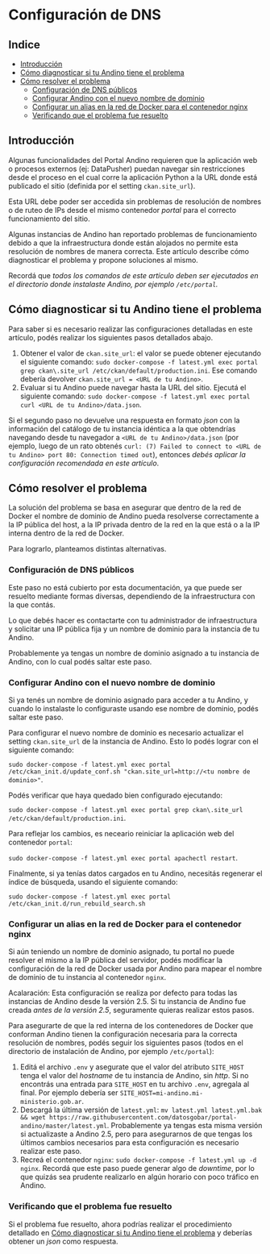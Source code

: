 # Configuración de DNS

<!-- START doctoc generated TOC please keep comment here to allow auto update -->
<!-- DON'T EDIT THIS SECTION, INSTEAD RE-RUN doctoc TO UPDATE -->
## Indice

- [Introducción](#introduccion)
- [Cómo diagnosticar si tu Andino tiene el problema](#como-diagnosticar-si-tu-andino-tiene-el-problema)
- [Cómo resolver el problema](#como-resolver-el-problema)
    - [Configuración de DNS públicos](#configuracion-de-dns-publicos)
    - [Configurar Andino con el nuevo nombre de dominio](#configurar-andino-con-el-nuevo-nombre-de-dominio)
    - [Configurar un alias en la red de Docker para el contenedor nginx](#configurar-un-alias-en-la-red-de-docker-para-el-contenedor-nginx)
    - [Verificando que el problema fue resuelto](#verificando-que-el-problema-fue-resuelto)

<!-- END doctoc generated TOC please keep comment here to allow auto update -->


## Introducción

Algunas funcionalidades del Portal Andino requieren que la aplicación web o procesos externos (ej: DataPusher) puedan navegar sin restricciones desde el proceso en el cual corre la aplicación Python a la URL donde está publicado el sitio (definida por el setting `ckan.site_url`).

Esta URL debe poder ser accedida sin problemas de resolución de nombres o de ruteo de IPs desde el mismo contenedor _portal_ para el correcto funcionamiento del sitio.

Algunas instancias de Andino han reportado problemas de funcionamiento debido a que la infraestructura donde están alojados no permite esta resolución de nombres de manera correcta. Este artículo describe cómo diagnosticar el problema y propone soluciones al mismo.

Recordá que _todos los comandos de este artículo deben ser ejecutados en el directorio donde instalaste Andino, por ejemplo `/etc/portal`._


## Cómo diagnosticar si tu Andino tiene el problema

Para saber si es necesario realizar las configuraciones detalladas en este artículo, podés realizar los siguientes pasos detallados abajo.

1. Obtener el valor de `ckan.site_url`: el valor se puede obtener ejecutando el siguiente comando: `sudo docker-compose -f latest.yml exec portal grep ckan\.site_url /etc/ckan/default/production.ini`. Ese comando debería devolver `ckan.site_url = <URL de tu Andino>`.
2. Evaluar si tu Andino puede navegar hasta la URL del sitio. Ejecutá el siguiente comando: `sudo docker-compose -f latest.yml exec portal curl <URL de tu Andino>/data.json`.

Si el segundo paso no devuelve una respuesta en formato _json_ con la información del catálogo de tu instancia idéntica a la que obtendrías navegando desde tu navegador a `<URL de tu Andino>/data.json` (por ejemplo, luego de un rato obtenés `curl: (7) Failed to connect to <URL de tu Andino> port 80: Connection timed out`), entonces _debés aplicar la configuración recomendada en este artículo_.

## Cómo resolver el problema

La solución del problema se basa en asegurar que dentro de la red de Docker el nombre de dominio de Andino pueda resolverse correctamente a la IP pública del host, a la IP privada dentro de la red en la que está o a la IP interna dentro de la red de Docker.

Para lograrlo, planteamos distintas alternativas.

### Configuración de DNS públicos

Este paso no está cubierto por esta documentación, ya que puede ser resuelto mediante formas diversas, dependiendo de la infraestructura con la que contás.

Lo que debés hacer es contactarte con tu administrador de infraestructura y solicitar una IP pública fija y un nombre de dominio para la instancia de tu Andino.

Probablemente ya tengas un nombre de dominio asignado a tu instancia de Andino, con lo cual podés saltar este paso.

### Configurar Andino con el nuevo nombre de dominio

Si ya tenés un nombre de dominio asignado para acceder a tu Andino, y cuando lo instalaste lo configuraste usando ese nombre de dominio, podés saltar este paso.

Para configurar el nuevo nombre de dominio es necesario actualizar el setting `ckan.site_url` de la instancia de Andino. Esto lo podés lograr con el siguiente comando:

`sudo docker-compose -f latest.yml exec portal /etc/ckan_init.d/update_conf.sh "ckan.site_url=http://<tu nombre de dominio>"`.

Podés verificar que haya quedado bien configurado ejecutando:

`sudo docker-compose -f latest.yml exec portal grep ckan\.site_url /etc/ckan/default/production.ini`.

Para reflejar los cambios, es neceario reiniciar la aplicación web del contenedor `portal`:

`sudo docker-compose -f latest.yml exec portal apachectl restart`.

Finalmente, si ya tenías datos cargados en tu Andino, necesitás regenerar el índice de búsqueda, usando el siguiente comando:

`sudo docker-compose -f latest.yml exec portal /etc/ckan_init.d/run_rebuild_search.sh`

### Configurar un alias en la red de Docker para el contenedor nginx

Si aún teniendo un nombre de dominio asignado, tu portal no puede resolver el mismo a la IP pública del servidor, podés modificar la configuración de la red de Docker usada por Andino para mapear el nombre de dominio de tu instancia al contenedor `nginx`.

Acalaración: Esta configuración se realiza por defecto para todas las instancias de Andino desde la versión 2.5. Si tu instancia de Andino fue creada *antes de la versión 2.5*, seguramente quieras realizar estos pasos.

Para asegurarte de que la red interna de los contenedores de Docker que conforman Andino tienen la configuración necesaria para la correcta resolución de nombres, podés seguir los siguientes pasos (todos en el directorio de instalación de Andino, por ejemplo `/etc/portal`):

1. Editá el archivo `.env` y asegurate que el valor del atributo `SITE_HOST` tenga el valor del _hostname_ de tu instancia de Andino, sin _http_. Si no encontrás una entrada para `SITE_HOST` en tu archivo `.env`, agregala al final. Por ejemplo debería ser `SITE_HOST=mi-andino.mi-ministerio.gob.ar`.
1. Descargá la última versión de `latest.yml`: `mv latest.yml latest.yml.bak && wget https://raw.githubusercontent.com/datosgobar/portal-andino/master/latest.yml`. Probablemente ya tengas esta misma versión si actualizaste a Andino 2.5, pero para asegurarnos de que tengas los últimos cambios necesarios para esta configuración es necesario realizar este paso.
2. Recreá el contenedor `nginx`: `sudo docker-compose -f latest.yml up -d nginx`. Recordá que este paso puede generar algo de _downtime_, por lo que quizás sea prudente realizarlo en algún horario con poco tráfico en Andino.

### Verificando que el problema fue resuelto

Si el problema fue resuelto, ahora podrías realizar el procedimiento detallado en [Cómo diagnosticar si tu Andino tiene el problema](#como-diagnosticar-si-tu-andino-tiene-el-problema) y deberías obtener un _json_ como respuesta.
